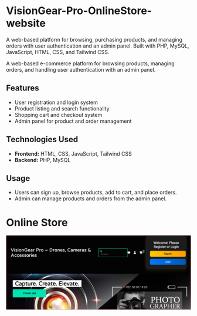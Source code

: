 # VisionGear-Pro-OnlineStore-website
A web-based platform for browsing, purchasing products, and managing orders with user authentication and an admin panel. Built with PHP, MySQL, JavaScript, HTML, CSS, and Tailwind CSS.

A web-based e-commerce platform for browsing products, managing orders, and handling user authentication with an admin panel.

## Features
- User registration and login system
- Product listing and search functionality
- Shopping cart and checkout system
- Admin panel for product and order management

## Technologies Used
- **Frontend:** HTML, CSS, JavaScript, Tailwind CSS
- **Backend:** PHP, MySQL



## Usage
- Users can sign up, browse products, add to cart, and place orders.
- Admin can manage products and orders from the admin panel.

# Online Store

![Website Screenshot](screenshot.PNG)
